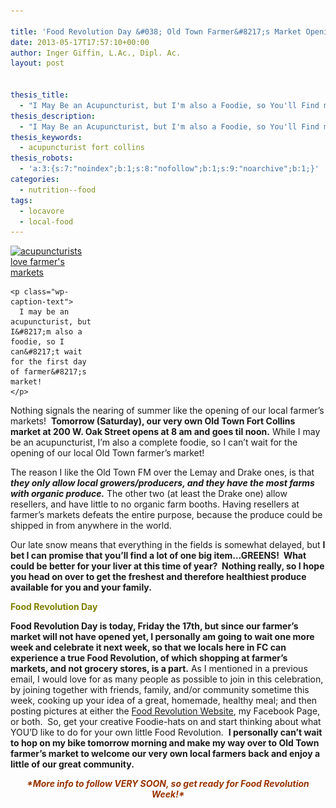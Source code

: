 ```yaml
---

title: 'Food Revolution Day &#038; Old Town Farmer&#8217;s Market Opening: THIS WEEK!'
date: 2013-05-17T17:57:10+00:00
author: Inger Giffin, L.Ac., Dipl. Ac.
layout: post


thesis_title:
  - "I May Be an Acupuncturist, but I'm also a Foodie, so You'll Find me at the opening of our Old Town Fort Collins Farmer's Market!"
thesis_description:
  - "I May Be an Acupuncturist, but I'm also a Foodie, so You'll Find me at the opening of our Old Town Farmer's Market! "
thesis_keywords:
  - acupuncturist fort collins
thesis_robots:
  - 'a:3:{s:7:"noindex";b:1;s:8:"nofollow";b:1;s:9:"noarchive";b:1;}'
categories:
  - nutrition--food
tags:
  - locavore
  - local-food
---
```

<div>
  <div id="attachment_1515" style="width: 131px" class="wp-caption alignleft">
    <a href="/assets/images/wp-content/uploads/2013/05/farmers-market-acupuncture1.jpg"><img class="size-thumbnail wp-image-1515" title="farmer's market acupuncture" src="/assets/images/wp-content/uploads/2013/05/farmers-market-acupuncture1-121x150.jpg" alt="acupuncturists love farmer's markets" width="121" height="150" srcset="/assets/images/wp-content/uploads/2013/05/farmers-market-acupuncture1-121x150.jpg 121w, /assets/images/wp-content/uploads/2013/05/farmers-market-acupuncture1-243x300.jpg 243w, /assets/images/wp-content/uploads/2013/05/farmers-market-acupuncture1.jpg 250w" sizes="(max-width: 121px) 100vw, 121px" /></a>
    
    <p class="wp-caption-text">
      I may be an acupuncturist, but I&#8217;m also a foodie, so I can&#8217;t wait for the first day of farmer&#8217;s market!
    </p>
  </div>
  
  <p>
    Nothing signals the nearing of summer like the opening of our local farmer&#8217;s markets!  <strong>Tomorrow (Saturday), our very own Old Town Fort Collins market at 200 W. Oak Street opens at 8 am and goes til noon.</strong> While I may be an acupuncturist, I&#8217;m also a complete foodie, so I can&#8217;t wait for the opening of our local Old Town farmer&#8217;s market!
  </p>
</div>

The reason I like the Old Town FM over the Lemay and Drake ones, is that _**they only allow local growers/producers, and they have the most farms with organic produce.**_ The other two (at least the Drake one) allow resellers, and have little to no organic farm booths. Having resellers at farmer&#8217;s markets defeats the entire purpose, because the produce could be shipped in from anywhere in the world.

Our late snow means that everything in the fields is somewhat delayed, but **I bet I can promise that you&#8217;ll find a lot of one big item&#8230;GREENS!  What could be better for your liver at this time of year?  Nothing really, so I hope you head on over to get the freshest and therefore healthiest produce available for you and your family.**

**<span style="color: #808000;">Food Revolution Day</span>**

**Food Revolution Day is today, Friday the 17th, but since our farmer&#8217;s market will not have opened yet, I personally am going to wait one more week and celebrate it next week, so that we locals here in FC can experience a true Food Revolution, of which shopping at farmer&#8217;s markets, and not grocery stores, is a part.** As I mentioned in a previous email, I would love for as many people as possible to join in this celebration, by joining together with friends, family, and/or community sometime this week, cooking up your idea of a great, homemade, healthy meal; and then posting pictures at either the <a href="http://r20.rs6.net/tn.jsp?e=001iYIyF_Q1yDgW26I3IJ10AKOvymgB41Z857C3dH9FyVV2gbLlJFf38nLv233i89lMd3BqASBR9OgGicCZn0ESOMoh7llsiknq0GbdvO18nMchrlcb0yBn0JXzkJbiEX4QJbdbN1de1bNbUg6T-L2xVA==" target="_blank" rel="noopener">Food Revolution Website</a>, my Facebook Page, or both.  So, get your creative Foodie-hats on and start thinking about what YOU&#8217;D like to do for your own little Food Revolution.  **I personally can&#8217;t wait to hop on my bike tomorrow morning and make my way over to Old Town farmer&#8217;s market to welcome our very own local farmers back and enjoy a little of our great community.**

<div style="text-align: center;">
  <span style="color: #993300;"><em><strong>*More info to follow VERY SOON, so get ready for Food Revolution Week!*</strong></em></span>
</div>

&nbsp;